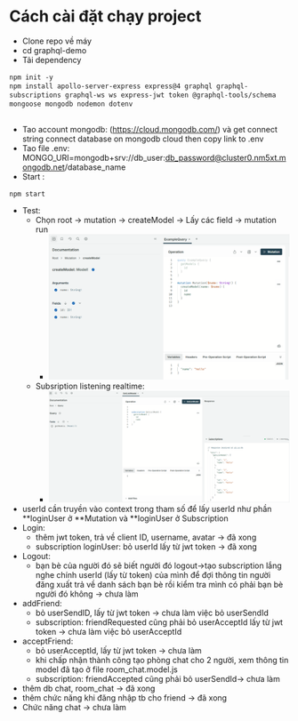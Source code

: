 # Cách cài đặt chạy project

- Clone repo về máy
- cd graphql-demo
- Tải dependency

```
npm init -y
npm install apollo-server-express express@4 graphql graphql-subscriptions graphql-ws ws express-jwt token @graphql-tools/schema mongoose mongodb nodemon dotenv


```

- Tao account mongodb: (https://cloud.mongodb.com/) và get connect string connect database on mongodb cloud then copy link to .env
- Tao file .env: MONGO_URI=mongodb+srv://db_user:db_password@cluster0.nm5xt.mongodb.net/database_name
- Start :

```
npm start
```

- Test:
  - Chọn root -> mutation -> createModel -> Lấy các field -> mutation run
    - ![alt text](image.png)
  - Subsription listening realtime:
    - ![alt text](image-1.png)
- userId cần truyền vào context trong tham số để lấy userId như phần **loginUser ở **Mutation và **loginUser ở Subscription
- Login: 
  - thêm jwt token, trả về client ID, username, avatar → đã xong
  - subscription loginUser: bỏ userId lấy từ jwt token → đã xong
- Logout:
  - bạn bè của người đó sẽ biết người đó logout->tạo subscription lắng nghe chính userId (lấy từ token) của mình để đợi thông tin người đăng xuất trả về danh sách bạn bè rồi kiểm tra mình có phải bạn bè người đó không → chưa làm
- addFriend: 
  - bỏ userSendID, lấy từ jwt token → chưa làm việc bỏ userSendId
  - subscription: friendRequested cũng phải bỏ userAcceptId lấy từ jwt token → chưa làm việc bỏ userAcceptId
- acceptFriend:
  - bỏ userAcceptId, lấy từ jwt token → chưa làm
  - khi chấp nhận thành công tạo phòng chat cho 2 người, xem thông tin model đã tạo ở file room_chat.model.js
  - subscription: friendAccepted cũng phải bỏ userSendId→ chưa làm
- thêm db chat, room_chat → đã xong
- thêm chức năng khi đăng nhập tb cho friend → đã xong
- Chức năng chat → chưa làm



